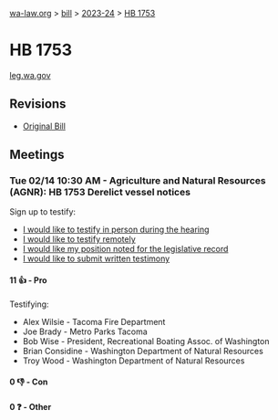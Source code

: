 [wa-law.org](/) > [bill](/bill/) > [2023-24](/bill/2023-24/) > [HB 1753](/bill/2023-24/hb/1753/)

# HB 1753
[leg.wa.gov](https://app.leg.wa.gov/billsummary?BillNumber=1753&Year=2023&Initiative=false)

## Revisions
* [Original Bill](1/)

## Meetings
### Tue 02/14 10:30 AM - Agriculture and Natural Resources (AGNR): HB 1753 Derelict vessel notices
Sign up to testify:
* [I would like to testify in person during the hearing](https://app.leg.wa.gov/csi/Testifier/Add?chamber=House&mId=30726&aId=151775&caId=21383&tId=1)
* [I would like to testify remotely](https://app.leg.wa.gov/csi/Testifier/Add?chamber=House&mId=30726&aId=151775&caId=21383&tId=2)
* [I would like my position noted for the legislative record](https://app.leg.wa.gov/csi/Testifier/Add?chamber=House&mId=30726&aId=151775&caId=21383&tId=3)
* [I would like to submit written testimony](https://app.leg.wa.gov/csi/Testifier/Add?chamber=House&mId=30726&aId=151775&caId=21383&tId=4)

#### 11 👍 - Pro
Testifying:
* Alex Wilsie - Tacoma Fire Department
* Joe Brady - Metro Parks Tacoma
* Bob Wise - President, Recreational Boating Assoc. of Washington
* Brian Considine - Washington Department of Natural Resources
* Troy Wood - Washington Department of Natural Resources

#### 0 👎 - Con

#### 0 ❓ - Other
